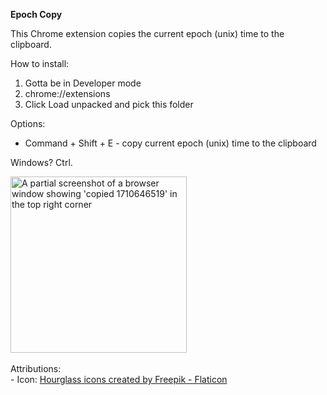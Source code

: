 **Epoch Copy**

This Chrome extension copies the current epoch (unix) time to the clipboard.

How to install:
1. Gotta be in Developer mode 
2. chrome://extensions
3. Click Load unpacked and pick this folder

Options:
- Command  + Shift + E - copy current epoch (unix) time to the clipboard

Windows? Ctrl.

<img width="282" alt="A partial screenshot of a browser window showing 'copied 1710646519' in the top right corner" src="https://github.com/blakefrederick/epoch-copy/assets/4672139/f343a774-2739-4e2d-97b7-0d742c84d62e">
<br/><br/>
Attributions:<br/>
- Icon: <a href="https://www.flaticon.com/free-icons/hourglass" title="hourglass icons">Hourglass icons created by Freepik - Flaticon</a>
